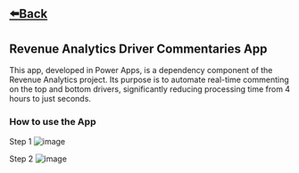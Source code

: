 ## [⬅️Back](./)

## Revenue Analytics Driver Commentaries App
This app, developed in Power Apps, is a dependency component of the Revenue Analytics project. Its purpose is to automate real-time commenting on the top and bottom drivers, significantly reducing processing time from 4 hours to just seconds.

### How to use the App

Step 1
![image](https://github.com/greatcyan/cyrus-baruc-data-analytics-portfolio/assets/95137493/ad4d3fba-c7b3-4cda-aec8-b49afe2521e2)

Step 2
![image](https://github.com/greatcyan/cyrus-baruc-data-analytics-portfolio/assets/95137493/04d9f308-8d46-4a9d-881d-b73de999b850)
